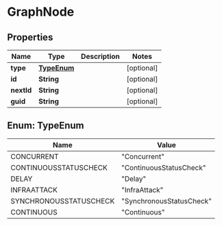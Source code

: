 
# GraphNode

## Properties
Name | Type | Description | Notes
------------ | ------------- | ------------- | -------------
**type** | [**TypeEnum**](#TypeEnum) |  |  [optional]
**id** | **String** |  |  [optional]
**nextId** | **String** |  |  [optional]
**guid** | **String** |  |  [optional]


<a name="TypeEnum"></a>
## Enum: TypeEnum
Name | Value
---- | -----
CONCURRENT | &quot;Concurrent&quot;
CONTINUOUSSTATUSCHECK | &quot;ContinuousStatusCheck&quot;
DELAY | &quot;Delay&quot;
INFRAATTACK | &quot;InfraAttack&quot;
SYNCHRONOUSSTATUSCHECK | &quot;SynchronousStatusCheck&quot;
CONTINUOUS | &quot;Continuous&quot;




